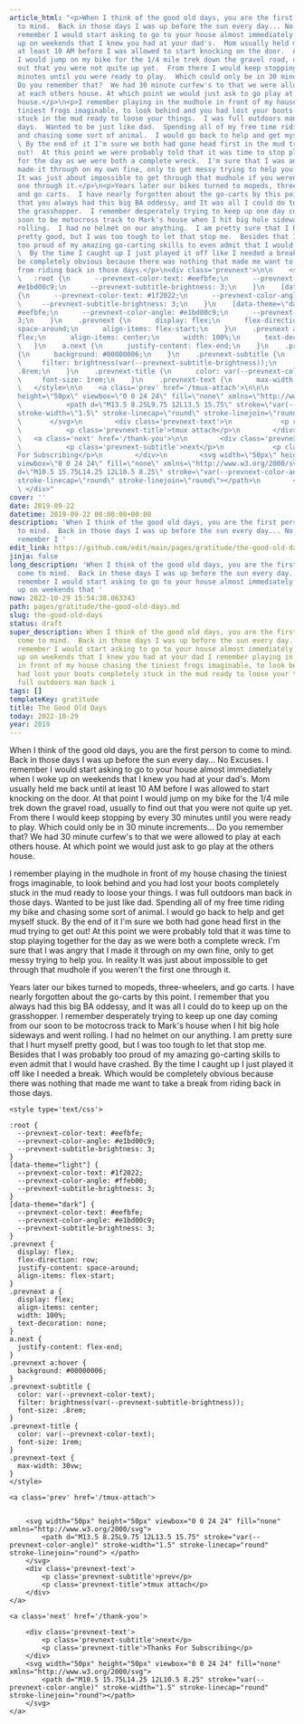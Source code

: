 ```yaml
---
article_html: "<p>When I think of the good old days, you are the first person to come
  to mind.  Back in those days I was up before the sun every day... No Excuses.  I
  remember I would start asking to go to your house almost immediately when I woke
  up on weekends that I knew you had at your dad's.  Mom usually held me back until
  at least 10 AM before I was allowed to start knocking on the door.  At that point
  I would jump on my bike for the 1/4 mile trek down the gravel road, usually to find
  out that you were not quite up yet.  From there I would keep stopping by every 30
  minutes until you were ready to play.  Which could only be in 30 minute increments...
  Do you remember that?  We had 30 minute curfew's to that we were allowed to play
  at each others house. At which point we would just ask to go play at the others
  house.</p>\n<p>I remember playing in the mudhole in front of my house chasing the
  tiniest frogs imaginable, to look behind and you had lost your boots completely
  stuck in the mud ready to loose your things.  I was full outdoors man back in those
  days.  Wanted to be just like dad.  Spending all of my free time riding my bike
  and chasing some sort of animal.  I would go back to help and get myself stuck.
  \ By the end of it I'm sure we both had gone head first in the mud trying to get
  out!  At this point we were probably told that it was time to stop playing together
  for the day as we were both a complete wreck.  I'm sure that I was angry that I
  made it through on my own fine, only to get messy trying to help you.  In reality
  It was just about impossible to get through that mudhole if you weren't the first
  one through it.</p>\n<p>Years later our bikes turned to mopeds, three-wheelers,
  and go carts.  I have nearly forgotten about the go-carts by this point.  I remember
  that you always had this big BA oddessy, and It was all I could do to keep up on
  the grasshopper.  I remember desperately trying to keep up one day coming from our
  soon to be motocross track to Mark's house when I hit big hole sideways and went
  rolling.  I had no helmet on our anything.  I am pretty sure that I hurt myself
  pretty good, but I was too tough to let that stop me.  Besides that I was probably
  too proud of my amazing go-carting skills to even admit that I would have crashed.
  \  By the time I caught up I just played it off like I needed a break.  Which would
  be completely obvious because there was nothing that made me want to take a break
  from riding back in those days.</p>\n<div class='prevnext'>\n\n    <style type='text/css'>\n\n
  \   :root {\n      --prevnext-color-text: #eefbfe;\n      --prevnext-color-angle:
  #e1bd00c9;\n      --prevnext-subtitle-brightness: 3;\n    }\n    [data-theme=\"light\"]
  {\n      --prevnext-color-text: #1f2022;\n      --prevnext-color-angle: #ffeb00;\n
  \     --prevnext-subtitle-brightness: 3;\n    }\n    [data-theme=\"dark\"] {\n      --prevnext-color-text:
  #eefbfe;\n      --prevnext-color-angle: #e1bd00c9;\n      --prevnext-subtitle-brightness:
  3;\n    }\n    .prevnext {\n      display: flex;\n      flex-direction: row;\n      justify-content:
  space-around;\n      align-items: flex-start;\n    }\n    .prevnext a {\n      display:
  flex;\n      align-items: center;\n      width: 100%;\n      text-decoration: none;\n
  \   }\n    a.next {\n      justify-content: flex-end;\n    }\n    .prevnext a:hover
  {\n      background: #00000006;\n    }\n    .prevnext-subtitle {\n      color: var(--prevnext-color-text);\n
  \     filter: brightness(var(--prevnext-subtitle-brightness));\n      font-size:
  .8rem;\n    }\n    .prevnext-title {\n      color: var(--prevnext-color-text);\n
  \     font-size: 1rem;\n    }\n    .prevnext-text {\n      max-width: 30vw;\n    }\n
  \   </style>\n\n    <a class='prev' href='/tmux-attach'>\n\n\n        <svg width=\"50px\"
  height=\"50px\" viewbox=\"0 0 24 24\" fill=\"none\" xmlns=\"http://www.w3.org/2000/svg\">\n
  \           <path d=\"M13.5 8.25L9.75 12L13.5 15.75\" stroke=\"var(--prevnext-color-angle)\"
  stroke-width=\"1.5\" stroke-linecap=\"round\" stroke-linejoin=\"round\"> </path>\n
  \       </svg>\n        <div class='prevnext-text'>\n            <p class='prevnext-subtitle'>prev</p>\n
  \           <p class='prevnext-title'>tmux attach</p>\n        </div>\n    </a>\n\n
  \   <a class='next' href='/thank-you'>\n\n        <div class='prevnext-text'>\n
  \           <p class='prevnext-subtitle'>next</p>\n            <p class='prevnext-title'>Thanks
  For Subscribing</p>\n        </div>\n        <svg width=\"50px\" height=\"50px\"
  viewbox=\"0 0 24 24\" fill=\"none\" xmlns=\"http://www.w3.org/2000/svg\">\n            <path
  d=\"M10.5 15.75L14.25 12L10.5 8.25\" stroke=\"var(--prevnext-color-angle)\" stroke-width=\"1.5\"
  stroke-linecap=\"round\" stroke-linejoin=\"round\"></path>\n        </svg>\n    </a>\n
  \ </div>"
cover: ''
date: 2019-09-22
datetime: 2019-09-22 00:00:00+00:00
description: 'When I think of the good old days, you are the first person to come
  to mind.  Back in those days I was up before the sun every day... No Excuses.  I
  remember I '
edit_link: https://github.com/edit/main/pages/gratitude/the-good-old-days.md
jinja: false
long_description: 'When I think of the good old days, you are the first person to
  come to mind.  Back in those days I was up before the sun every day... No Excuses.  I
  remember I would start asking to go to your house almost immediately when I woke
  up on weekends that '
now: 2022-10-29 15:54:38.063343
path: pages/gratitude/the-good-old-days.md
slug: the-good-old-days
status: draft
super_description: When I think of the good old days, you are the first person to
  come to mind.  Back in those days I was up before the sun every day... No Excuses.  I
  remember I would start asking to go to your house almost immediately when I woke
  up on weekends that I knew you had at your dad I remember playing in the mudhole
  in front of my house chasing the tiniest frogs imaginable, to look behind and you
  had lost your boots completely stuck in the mud ready to loose your things.  I was
  full outdoors man back i
tags: []
templateKey: gratitude
title: The Good Old Days
today: 2022-10-29
year: 2019
---
```


When I think of the good old days, you are the first person to come to mind.  Back in those days I was up before the sun every day... No Excuses.  I remember I would start asking to go to your house almost immediately when I woke up on weekends that I knew you had at your dad's.  Mom usually held me back until at least 10 AM before I was allowed to start knocking on the door.  At that point I would jump on my bike for the 1/4 mile trek down the gravel road, usually to find out that you were not quite up yet.  From there I would keep stopping by every 30 minutes until you were ready to play.  Which could only be in 30 minute increments... Do you remember that?  We had 30 minute curfew's to that we were allowed to play at each others house. At which point we would just ask to go play at the others house.

I remember playing in the mudhole in front of my house chasing the tiniest frogs imaginable, to look behind and you had lost your boots completely stuck in the mud ready to loose your things.  I was full outdoors man back in those days.  Wanted to be just like dad.  Spending all of my free time riding my bike and chasing some sort of animal.  I would go back to help and get myself stuck.  By the end of it I'm sure we both had gone head first in the mud trying to get out!  At this point we were probably told that it was time to stop playing together for the day as we were both a complete wreck.  I'm sure that I was angry that I made it through on my own fine, only to get messy trying to help you.  In reality It was just about impossible to get through that mudhole if you weren't the first one through it.

Years later our bikes turned to mopeds, three-wheelers, and go carts.  I have nearly forgotten about the go-carts by this point.  I remember that you always had this big BA oddessy, and It was all I could do to keep up on the grasshopper.  I remember desperately trying to keep up one day coming from our soon to be motocross track to Mark's house when I hit big hole sideways and went rolling.  I had no helmet on our anything.  I am pretty sure that I hurt myself pretty good, but I was too tough to let that stop me.  Besides that I was probably too proud of my amazing go-carting skills to even admit that I would have crashed.   By the time I caught up I just played it off like I needed a break.  Which would be completely obvious because there was nothing that made me want to take a break from riding back in those days.
<div class='prevnext'>

    <style type='text/css'>

    :root {
      --prevnext-color-text: #eefbfe;
      --prevnext-color-angle: #e1bd00c9;
      --prevnext-subtitle-brightness: 3;
    }
    [data-theme="light"] {
      --prevnext-color-text: #1f2022;
      --prevnext-color-angle: #ffeb00;
      --prevnext-subtitle-brightness: 3;
    }
    [data-theme="dark"] {
      --prevnext-color-text: #eefbfe;
      --prevnext-color-angle: #e1bd00c9;
      --prevnext-subtitle-brightness: 3;
    }
    .prevnext {
      display: flex;
      flex-direction: row;
      justify-content: space-around;
      align-items: flex-start;
    }
    .prevnext a {
      display: flex;
      align-items: center;
      width: 100%;
      text-decoration: none;
    }
    a.next {
      justify-content: flex-end;
    }
    .prevnext a:hover {
      background: #00000006;
    }
    .prevnext-subtitle {
      color: var(--prevnext-color-text);
      filter: brightness(var(--prevnext-subtitle-brightness));
      font-size: .8rem;
    }
    .prevnext-title {
      color: var(--prevnext-color-text);
      font-size: 1rem;
    }
    .prevnext-text {
      max-width: 30vw;
    }
    </style>
    
    <a class='prev' href='/tmux-attach'>
    

        <svg width="50px" height="50px" viewbox="0 0 24 24" fill="none" xmlns="http://www.w3.org/2000/svg">
            <path d="M13.5 8.25L9.75 12L13.5 15.75" stroke="var(--prevnext-color-angle)" stroke-width="1.5" stroke-linecap="round" stroke-linejoin="round"> </path>
        </svg>
        <div class='prevnext-text'>
            <p class='prevnext-subtitle'>prev</p>
            <p class='prevnext-title'>tmux attach</p>
        </div>
    </a>
    
    <a class='next' href='/thank-you'>
    
        <div class='prevnext-text'>
            <p class='prevnext-subtitle'>next</p>
            <p class='prevnext-title'>Thanks For Subscribing</p>
        </div>
        <svg width="50px" height="50px" viewbox="0 0 24 24" fill="none" xmlns="http://www.w3.org/2000/svg">
            <path d="M10.5 15.75L14.25 12L10.5 8.25" stroke="var(--prevnext-color-angle)" stroke-width="1.5" stroke-linecap="round" stroke-linejoin="round"></path>
        </svg>
    </a>
  </div>